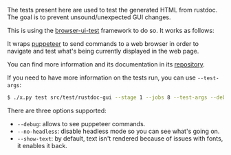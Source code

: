 The tests present here are used to test the generated HTML from rustdoc. The
goal is to prevent unsound/unexpected GUI changes.

This is using the [browser-ui-test] framework to do so. It works as follows:

It wraps [puppeteer] to send commands to a web browser in order to navigate and
test what's being currently displayed in the web page.

You can find more information and its documentation in its [repository][browser-ui-test].

If you need to have more information on the tests run, you can use `--test-args`:

```bash
$ ./x.py test src/test/rustdoc-gui --stage 1 --jobs 8 --test-args --debug
```

There are three options supported:

 * `--debug`: allows to see puppeteer commands.
 * `--no-headless`: disable headless mode so you can see what's going on.
 * `--show-text`: by default, text isn't rendered because of issues with fonts, it enables it back.

[browser-ui-test]: https://github.com/GuillaumeGomez/browser-UI-test/
[puppeteer]: https://pptr.dev/
